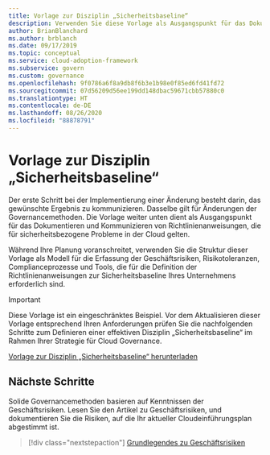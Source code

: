 ```yaml
---
title: Vorlage zur Disziplin „Sicherheitsbaseline“
description: Verwenden Sie diese Vorlage als Ausgangspunkt für das Dokumentieren und Kommunizieren von Richtlinienanweisungen für sicherheitsbezogene Probleme in der Cloud.
author: BrianBlanchard
ms.author: brblanch
ms.date: 09/17/2019
ms.topic: conceptual
ms.service: cloud-adoption-framework
ms.subservice: govern
ms.custom: governance
ms.openlocfilehash: 9f0786a6f8a9db8f6b3e1b98e0f85ed6fd41fd72
ms.sourcegitcommit: 07d56209d56ee199dd148dbac59671cbb57880c0
ms.translationtype: HT
ms.contentlocale: de-DE
ms.lasthandoff: 08/26/2020
ms.locfileid: "88878791"
---
```

# <a name="security-baseline-discipline-template"></a>Vorlage zur Disziplin „Sicherheitsbaseline“

Der erste Schritt bei der Implementierung einer Änderung besteht darin, das gewünschte Ergebnis zu kommunizieren. Dasselbe gilt für Änderungen der Governancemethoden. Die Vorlage weiter unten dient als Ausgangspunkt für das Dokumentieren und Kommunizieren von Richtlinienanweisungen, die für sicherheitsbezogene Probleme in der Cloud gelten.

Während Ihre Planung voranschreitet, verwenden Sie die Struktur dieser Vorlage als Modell für die Erfassung der Geschäftsrisiken, Risikotoleranzen, Complianceprozesse und Tools, die für die Definition der Richtlinienanweisungen zur Sicherheitsbaseline Ihres Unternehmens erforderlich sind.

> [!IMPORTANT]
> Diese Vorlage ist ein eingeschränktes Beispiel. Vor dem Aktualisieren dieser Vorlage entsprechend Ihren Anforderungen prüfen Sie die nachfolgenden Schritte zum Definieren einer effektiven Disziplin „Sicherheitsbaseline“ im Rahmen Ihrer Strategie für Cloud Governance.

[Vorlage zur Disziplin „Sicherheitsbaseline“ herunterladen](https://raw.githubusercontent.com/microsoft/CloudAdoptionFramework/master/govern/security-baseline-discipline-template.docx)

## <a name="next-steps"></a>Nächste Schritte

Solide Governancemethoden basieren auf Kenntnissen der Geschäftsrisiken. Lesen Sie den Artikel zu Geschäftsrisiken, und dokumentieren Sie die Risiken, auf die Ihr aktueller Cloudeinführungsplan abgestimmt ist.

> [!div class="nextstepaction"]
> [Grundlegendes zu Geschäftsrisiken](./business-risks.md)
